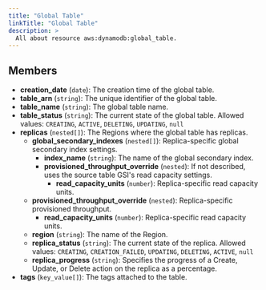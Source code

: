 ```yaml
---
title: "Global Table"
linkTitle: "Global Table"
description: >
  All about resource aws:dynamodb:global_table.
---
```



## Members
* **creation_date**
(`date`):
The creation time of the global table.
* **table_arn**
(`string`):
The unique identifier of the global table.
* **table_name**
(`string`):
The global table name.
* **table_status**
(`string`):
The current state of the global table.
Allowed values: `CREATING`, `ACTIVE`, `DELETING`, `UPDATING`, `null`
* **replicas**
(`nested[]`):
The Regions where the global table has replicas.
    * **global_secondary_indexes**
(`nested[]`):
Replica-specific global secondary index settings.
        * **index_name**
(`string`):
The name of the global secondary index.
        * **provisioned_throughput_override**
(`nested`):
If not described, uses the source table GSI's read capacity settings.
            * **read_capacity_units**
(`number`):
Replica-specific read capacity units.
    * **provisioned_throughput_override**
(`nested`):
Replica-specific provisioned throughput.
        * **read_capacity_units**
(`number`):
Replica-specific read capacity units.
    * **region**
(`string`):
The name of the Region.
    * **replica_status**
(`string`):
The current state of the replica.
Allowed values: `CREATING`, `CREATION_FAILED`, `UPDATING`, `DELETING`, `ACTIVE`, `null`
    * **replica_progress**
(`string`):
Specifies the progress of a Create, Update, or Delete action on the replica as a percentage.
* **tags**
(`key_value[]`):
The tags attached to the table.
